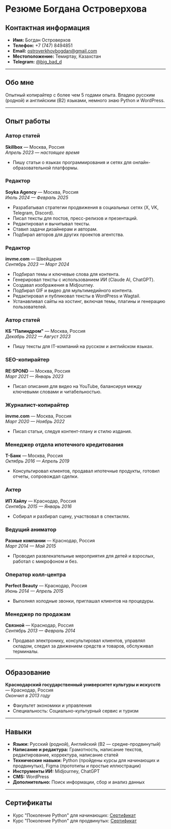 # Резюме Богдана Островерхова

## Контактная информация
- **Имя:** Богдан Островерхов  
- **Телефон:** +7 (747) 8494851  
- **Email:** [ostroverkhovbogdan@gmail.com](mailto:ostroverkhovbogdan@gmail.com)  
- **Местоположение:** Темиртау, Казахстан  
- **Telegram:** [@big_bad_d](https://t.me/big_bad_d)
---

## Обо мне
Опытный копирайтер с более чем 5 годами опыта. Владею русским (родной) и английским (B2) языками, немного знаю Python и WordPress.

---

## Опыт работы  

### **Автор статей**  
**Skillbox** — Москва, Россия  
*Апрель 2023 — настоящее время*  
- Пишу статьи о языках программирования и сетях для онлайн-образовательной платформы.  

### **Редактор**  
**Soyka Agency** — Москва, Россия  
*Июль 2024 — Февраль 2025*  
- Разрабатывал стратегии продвижения в социальных сетях (X, VK, Telegram, Discord).  
- Писал тексты для постов, пресс-релизов и презентаций.  
- Редактировал и вычитывал тексты.  
- Ставил задачи дизайнерам и авторам.  
- Подбирал авторов для других проектов агентства.  

### **Редактор**  
**invme.com** — Швейцария  
*Сентябрь 2023 — Март 2024*  
- Подбирал темы и ключевые слова для контента.  
- Генерировал тексты с использованием ИИ (Claude AI, ChatGPT).  
- Создавал изображения в Midjourney.  
- Подбирал GIF и видео для мультимедийного контента.  
- Редактировал и публиковал тексты в WordPress и Wagtail.  
- Устанавливал сайты на хостинг, включая темы, плагины и генерацию пользователей.  

### **Автор статей**  
**КБ "Палиндром"** — Москва, Россия  
*Декабрь 2022 — Август 2023*  
- Пишу тексты для IT-компаний на русском и английском языках.

### **SEO-копирайтер**  
**RE:SPOND** — Москва, Россия  
*Март 2021 — Январь 2023*  
- Писал описания для видео на YouTube, балансируя между ключевыми словами и читабельностью.  

### **Журналист-копирайтер**  
**invme.com** — Москва, Россия  
*Март 2020 — Ноябрь 2022*  
- Писал статьи, следуя контент-плану и стилю издания.  

### **Менеджер отдела ипотечного кредитования**  
**Т-Банк** — Москва, Россия  
*Октябрь 2016 — Апрель 2019*  
- Консультировал клиентов, продавал ипотечные продукты, готовил отчеты, сопровождал сделки.  

### **Актер**  
**ИП Хайлу** — Краснодар, Россия  
*Сентябрь 2015 — Январь 2016*  
- Собирал и разбирал сцену, участвовал в спектаклях.  

### **Ведущий аниматор**  
**Разные компании** — Краснодар, Россия  
*Март 2014 — Май 2015*  
- Проводил развлекательные мероприятия для детей и взрослых, работал с микрофоном и без.  

### **Оператор колл-центра**  
**Perfect Beauty** — Краснодар, Россия  
*Июнь 2014 — Апрель 2015*  
- Выполнял холодные звонки, приглашал клиентов на процедуры.  

### **Менеджер по продажам**  
**Связной** — Краснодар, Россия  
*Сентябрь 2013 — Февраль 2014*  
- Продавал электронику, консультировал клиентов, управлял складом, следил за движением средств и товаров, обслуживал терминалы.  

---

## Образование
**Краснодарский государственный университет культуры и искусств** — Краснодар, Россия  
*Окончил в 2013 году*  
- Факультет экономики и управления  
- Специальность: Социально-культурный сервис и туризм  

---

## Навыки
- **Языки:** Русский (родной), Английский (B2 — средне-продвинутый)  
- **Написание и редактура:** Грамотность, написание текстов, редактирование, корректура, написание статей  
- **Технические навыки:** Python (пройдены курсы для начинающих и продвинутых), Figma (прототипы и простые иллюстрации)  
- **Инструменты ИИ:** Midjourney, ChatGPT  
- **CMS:** WordPress  
- **Дополнительно:** Поиск информации, сбор и анализ данных  

---

## Сертификаты
- Курс "Поколение Python" для начинающих: [Сертификат](https://stepik.org/cert/1899013)  
- Курс "Поколение Python" для продвинутых: [Сертификат](https://stepik.org/cert/1941867)  

